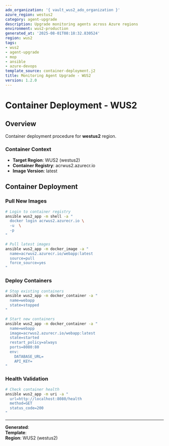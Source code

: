 ```yaml
---
ado_organization: '{ vault_wus2_ado_organization }'
azure_region: westus2
category: agent-upgrade
description: Upgrade monitoring agents across Azure regions
environment: wus2-production
generated_at: '2025-08-01T08:18:32.830524'
region: wus2
tags:
- wus2
- agent-upgrade
- mop
- ansible
- azure-devops
template_source: container-deployment.j2
title: Monitoring Agent Upgrade - WUS2
version: 1.2.0
---
```



# Container Deployment - WUS2

## Overview

Container deployment procedure for **westus2** region.

### Container Context

- **Target Region**: WUS2 (westus2)
- **Container Registry**: acrwus2.azurecr.io
- **Image Version**: latest

## Container Deployment

### Pull New Images
```bash
# Login to container registry
ansible wus2_app -m shell -a "
  docker login acrwus2.azurecr.io \
  -u  \
  -p 
"

# Pull latest images
ansible wus2_app -m docker_image -a "
  name=acrwus2.azurecr.io/webapp:latest
  source=pull
  force_source=yes
"
```

### Deploy Containers
```bash
# Stop existing containers
ansible wus2_app -m docker_container -a "
  name=webapp
  state=stopped
"

# Start new containers
ansible wus2_app -m docker_container -a "
  name=webapp
  image=acrwus2.azurecr.io/webapp:latest
  state=started
  restart_policy=always
  ports=8080:80
  env:
    DATABASE_URL=
    API_KEY=
"
```

### Health Validation
```bash
# Check container health
ansible wus2_app -m uri -a "
  url=http://localhost:8080/health
  method=GET
  status_code=200
"
```

---

**Generated**:   
**Template**:   
**Region**: WUS2 (westus2)